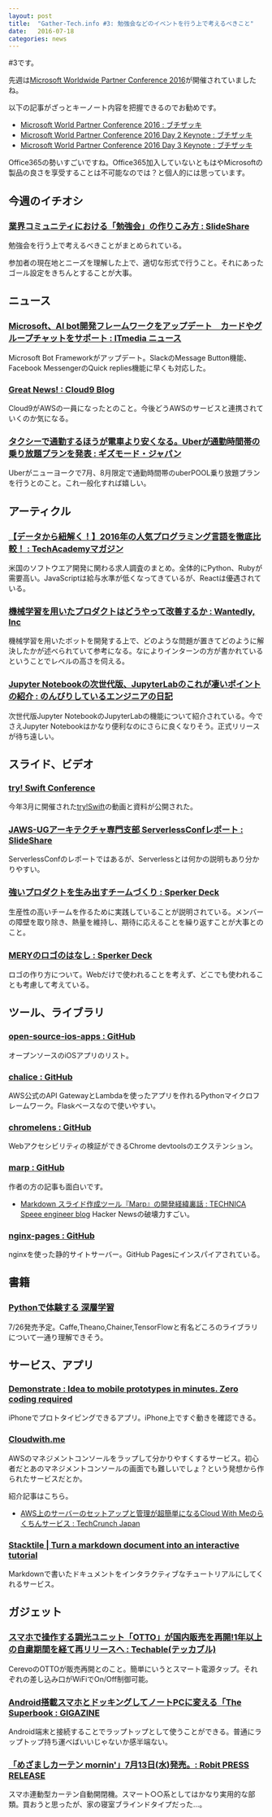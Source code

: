 ```yaml
---
layout: post
title:  "Gather-Tech.info #3: 勉強会などのイベントを行う上で考えるべきこと"
date:   2016-07-18
categories: news
---
```


#3です。

先週は[Microsoft Worldwide Partner Conference 2016](http://news.microsoft.com/wpc2016/)が開催されていましたね。

以下の記事がざっとキーノート内容を把握できるのでお勧めです。

- [Microsoft World Partner Conference 2016 : ブチザッキ](https://buchizo.wordpress.com/2016/07/11/microsoft-world-partner-conference-2016/)
- [Microsoft World Partner Conference 2016 Day 2 Keynote : ブチザッキ](https://buchizo.wordpress.com/2016/07/13/microsoft-world-partner-conference-2016-day-2-keynote/)
- [Microsoft World Partner Conference 2016 Day 3 Keynote : ブチザッキ](https://buchizo.wordpress.com/2016/07/14/microsoft-world-partner-conference-2016-day-3-keynote/)

Office365の勢いすごいですね。Office365加入していないともはやMicrosoftの製品の良さを享受することは不可能なのでは？と個人的には思っています。

## 今週のイチオシ

### [業界コミュニティにおける「勉強会」の作りこみ方 : SlideShare](http://www.slideshare.net/hysmrk/ss-63950194)
勉強会を行う上で考えるべきことがまとめられている。

参加者の現在地とニーズを理解した上で、適切な形式で行うこと。それにあったゴール設定をきちんとすることが大事。


## ニュース

### [Microsoft、AI bot開発フレームワークをアップデート　カードやグループチャットをサポート : ITmedia ニュース](http://www.itmedia.co.jp/news/articles/1607/11/news059.html)
Microsoft Bot Frameworkがアップデート。SlackのMessage Button機能、Facebook MessengerのQuick replies機能に早くも対応した。

### [Great News! : Cloud9 Blog](https://c9.io/blog/great-news/)
Cloud9がAWSの一員になったとのこと。今後どうAWSのサービスと連携されていくのか気になる。

### [タクシーで通勤するほうが電車より安くなる。Uberが通勤時間帯の乗り放題プランを発表 : ギズモード・ジャパン](http://www.gizmodo.jp/2016/07/uberpool_commute_unlimited13ub.html)
Uberがニューヨークで7月、8月限定で通勤時間帯のuberPOOL乗り放題プランを行うとのこと。これ一般化すれば嬉しい。

## アーティクル

### [【データから紐解く！】2016年の人気プログラミング言語を徹底比較！ : TechAcademyマガジン](http://techacademy.jp/magazine/8735)
米国のソフトウエア開発に関わる求人調査のまとめ。全体的にPython、Rubyが需要高い。JavaScriptは給与水準が低くなってきているが、Reactは優遇されている。

### [機械学習を用いたプロダクトはどうやって改善するか : Wantedly, Inc](https://vn.wantedly.com/companies/wantedly/post_articles/30109)
機械学習を用いたボットを開発する上で、どのような問題が置きてどのように解決したかが述べられていて参考になる。なによりインターンの方が書かれているということでレベルの高さを伺える。

### [Jupyter Notebookの次世代版、JupyterLabのこれが凄いポイントの紹介 : のんびりしているエンジニアの日記](http://nonbiri-tereka.hatenablog.com/entry/2016/07/16/233703)
次世代版Jupyter NotebookのJupyterLabの機能について紹介されている。今でさえJupyter Notebookはかなり便利なのにさらに良くなりそう。正式リリースが待ち遠しい。

## スライド、ビデオ

### [try! Swift Conference](https://realm.io/news/try-swift/)
今年3月に開催された[try!Swift](http://www.tryswiftconf.com/)の動画と資料が公開された。

### [JAWS-UGアーキテクチャ専門支部 ServerlessConfレポート : SlideShare](http://www.slideshare.net/YoshidaShingo/serverlessconf-report)
ServerlessConfのレポートではあるが、Serverlessとは何かの説明もあり分かりやすい。

### [強いプロダクトを生み出すチームづくり : Sperker Deck ](https://speakerdeck.com/pplog/qiang-ipurodakutowosheng-michu-sutimudukuri)
生産性の高いチームを作るために実践していることが説明されている。メンバーの障壁を取り除き、熱量を維持し、期待に応えることを繰り返すことが大事とのこと。

### [MERYのロゴのはなし : Sperker Deck](https://speakerdeck.com/perolidesigners/meryfalserogofalsehanasi-from-designers-drink-up-vol-dot-1)
ロゴの作り方について。Webだけで使われることを考えず、どこでも使われることも考慮して考えている。

## ツール、ライブラリ

### [open-source-ios-apps : GitHub](https://github.com/dkhamsing/open-source-ios-apps)
オープンソースのiOSアプリのリスト。

### [chalice : GitHub](https://github.com/awslabs/chalice)
AWS公式のAPI GatewayとLambdaを使ったアプリを作れるPythonマイクロフレームワーク。Flaskベースなので使いやすい。

### [chromelens : GitHub](https://github.com/chromelens/chromelens)
Webアクセシビリティの検証ができるChrome devtoolsのエクステンション。

### [marp : GitHub](https://github.com/yhatt/marp/)
作者の方の記事も面白いです。

- [Markdown スライド作成ツール『Marp』の開発経緯裏話 : TECHNICA Speee engineer blog](http://technica-blog.jp/entry/2016/07/14/204951)
Hacker Newsの破壊力すごい。

### [nginx-pages : GitHub](https://github.com/samuelcolvin/nginx-pages)
nginxを使った静的サイトサーバー。GitHub Pagesにインスパイアされている。

## 書籍

### [Pythonで体験する 深層学習](https://www.amazon.co.jp/Python%E3%81%A7%E4%BD%93%E9%A8%93%E3%81%99%E3%82%8B-%E6%B7%B1%E5%B1%A4%E5%AD%A6%E7%BF%92-%E6%B5%85%E5%B7%9D-%E4%BC%B8%E4%B8%80/dp/4339028517/)
7/26発売予定。Caffe,Theano,Chainer,TensorFlowと有名どころのライブラリについて一通り理解できそう。

## サービス、アプリ

### [Demonstrate : Idea to mobile prototypes in minutes. Zero coding required](http://nfnlabs.in/demonstrate/)
iPhoneでプロトタイピングできるアプリ。iPhone上ですぐ動きを確認できる。

### [Cloudwith.me](https://cloudwith.me/)
AWSのマネジメントコンソールをラップして分かりやすくするサービス。初心者だとあのマネジメントコンソールの画面でも難しいでしょ？という発想から作られたサービスだとか。

紹介記事はこちら。
- [AWS上のサーバーのセットアップと管理が超簡単になるCloud With Meのらくちんサービス : TechCrunch Japan](http://jp.techcrunch.com/2016/07/13/20160712cloud-with-me-makes-setting-up-and-managing-aws-servers-easier/)

### [Stacktile | Turn a markdown document into an interactive tutorial](https://stacktile.io/)
Markdownで書いたドキュメントをインタラクティブなチュートリアルにしてくれるサービス。


## ガジェット

### [スマホで操作する調光ユニット「OTTO」が国内販売を再開!1年以上の自粛期間を経て再リリースへ : Techable(テッカブル)](http://techable.jp/archives/43600)
CerevoのOTTOが販売再開とのこと。簡単にいうとスマート電源タップ。それぞれの差し込み口がWiFiでOn/Off制御可能。

### [Android搭載スマホとドッキングしてノートPCに変える「The Superbook : GIGAZINE](http://gigazine.net/news/20160712-superbook/)
Android端末と接続することでラップトップとして使うことができる。普通にラップトップ持ち運べばいいじゃないか感半端ない。

### [「めざましカーテン mornin'」7月13日(水)発売。: Robit PRESS RELEASE](http://mornin.jp/release/20160713.html)
スマホ連動型カーテン自動開閉機。スマート○○系としてはかなり実用的な部類。買おうと思ったが、家の寝室ブラインドタイプだった…。

